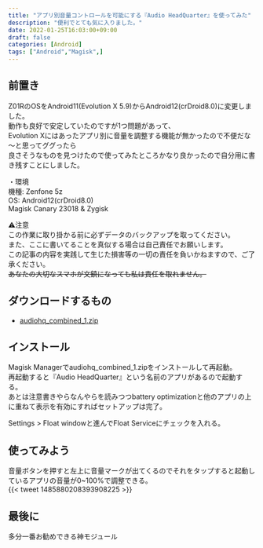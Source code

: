 ```yaml
---
title: "アプリ別音量コントロールを可能にする『Audio HeadQuarter』を使ってみた"
description: "便利でとても気に入りました。"
date: 2022-01-25T16:03:00+09:00
draft: false
categories: [Android]
tags: ["Android","Magisk",]
---
```


## 前置き  
Z01RのOSをAndroid11(Evolution X 5.9)からAndroid12(crDroid8.0)に変更しました。  
動作も良好で安定していたのですが1つ問題があって、  
Evolution Xにはあったアプリ別に音量を調整する機能が無かったので不便だな～と思ってググったら  
良さそうなものを見つけたので使ってみたところかなり良かったので自分用に書き残すことにしました。  

・環境  
機種: Zenfone 5z  
OS: Android12(crDroid8.0)  
Magisk Canary 23018 & Zygisk  

 ⚠注意  
 この作業に取り掛かる前に必ずデータのバックアップを取ってください。  
 また、ここに書いてることを真似する場合は自己責任でお願いします。  
 この記事の内容を実践して生じた損害等の一切の責任を負いかねますので、ご了承ください。  
~~あなたの大切なスマホが文鎮になっても私は責任を取れません。~~  


## ダウンロードするもの  
- [audiohq_combined_1.zip](https://github.com/Alcatraz323/audiohq_module/releases/tag/api31_r1)  

## インストール  
Magisk Managerでaudiohq_combined_1.zipをインストールして再起動。  
再起動すると『Audio HeadQuarter』という名前のアプリがあるので起動する。  
あとは注意書きやらなんやらを読みつつbattery optimizationと他のアプリの上に重ねて表示を有効にすればセットアップは完了。  

Settings > Float windowと進んでFloat Serviceにチェックを入れる。  

## 使ってみよう  
音量ボタンを押すと左上に音量マークが出てくるのでそれをタップすると起動しているアプリの音量が0~100%で調整できる。  
{{< tweet 1485880208393908225 >}}  

## 最後に  
多分一番お勧めできる神モジュール